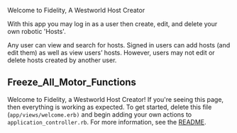 Welcome to Fidelity, A Westworld Host Creator

With this app you may log in as a user then create, edit, and delete your own robotic 'Hosts'.

Any user can view and search for hosts. Signed in users can add hosts (and edit them) as well as view users’ hosts. However, users may not edit or delete hosts created by another user.


<h2>Freeze_All_Motor_Functions</h2>

<div class="content">
  <p>Welcome to Fidelity, a Westworld Host Creator! If you're seeing this page, then everything is working as expected. To get started, delete this file (<code>app/views/welcome.erb)</code>
    and begin adding your own actions to
    <code>application_controller.rb</code>. For more information, see the
    <a href="https://github.com/thebrianemory/corneal">README</a>.</p>
